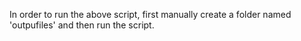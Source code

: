 In order to run the above script, first manually create a folder named 'outpufiles' and then run the script.
